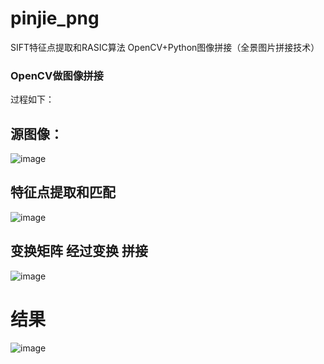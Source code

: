 # pinjie_png
SIFT特征点提取和RASIC算法 OpenCV+Python图像拼接（全景图片拼接技术）

### OpenCV做图像拼接

过程如下：
## 源图像：
![image](https://user-images.githubusercontent.com/74131166/149612780-deb29e07-995f-4a56-9bc9-1bf136ccff64.png)

## 特征点提取和匹配
![image](https://user-images.githubusercontent.com/74131166/149612795-ebcaba03-d3a8-44b6-8ed2-afea312771a9.png)

## 变换矩阵 经过变换 拼接 
![image](https://user-images.githubusercontent.com/74131166/149612804-6fc9cdc6-9d6f-40c0-abf1-0687980365f6.png)

# 结果
![image](https://user-images.githubusercontent.com/74131166/149612805-fcdbd032-032b-4071-919b-bc40750851ec.png)

